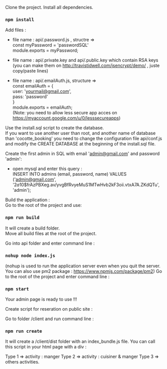 Clone the project.
Install all dependencies.
### `npm install`

Add files : 
  - file name : api/.password.js , structre => <br>
const myPassword = 'passwordSQL'<br>
module.exports = myPassword;<br>

  - file name : api/.private.key and api/.public.key which contain RSA keys (you can make them on http://travistidwell.com/jsencrypt/demo/ , juste copy/paste lines) <br>
  - file name : api/.emailAuth.js, structure =><br>
const emailAuth = {<br>
  user: 'yourmail@gmail.com',<br>
  pass: 'password'<br>
}<br>
module.exports = emailAuth;<br>
(Note: you need to allow less secure app acces on https://myaccount.google.com/u/0/lesssecureapps)

Use the install.sql script to create the database.<br>
If you want to use another user than root, and another name of database than 'cocotte_booking' you need to change the configuration file api/conf.js and modify the CREATE DATABASE at the beginning of the install.sql file.<br>

Create the first admin in SQL with email 'admin@gmail.com' and password 'admin': <br>
  - open mysql and enter this query : <br>
INSERT INTO admins (email, password, name) VALUES ('admin@gmail.com', '$2a$10$frAzPBXeg.av/yvgBfRvyeMuS1MTwHvb2kF3oii.vtxA7A.ZKdQTu', 'admin');<br>

Build the application : <br>
Go to the root of the project and use:
### `npm run build`
It will create a build folder. <br>
Move all build files at the root of the project. <br>

Go into api folder and enter command line :
### `nohup node index.js`
(nohup is used to run the application server even when you quit the server. You can also use pm2 package : https://www.npmjs.com/package/pm2)
Go to the root of the project and enter command line :
### `npm start`

Your admin page is ready to use !!!

Create script for reseration on public site : 

Go to folder /client and run command line : 
### `npm run create`

It will create a /client/dist folder with an index_bundle.js file.
You can call this script in your html page with a div : <div id="app" type="1"></div>
Type 1 => activity : manger
Type 2 => activity : cuisiner & manger
Type 3 => others activities. 

